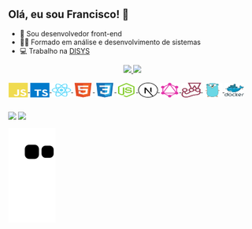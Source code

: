 ## Olá, eu sou Francisco! 👋

- 🔭 Sou desenvolvedor front-end  
- 👩‍🎓 Formado em análise e desenvolvimento de sistemas
- 💻 Trabalho na [DISYS]([https://www.hurb.com/br](https://brazil.disys.com/))

<div align="center">
  <a href="https://github.com/FranciscoBBC">
  <img height="180em" src="https://github-readme-stats.vercel.app/api?username=FranciscoBBC&show_icons=true&theme=cobalt&include_all_commits=true&count_private=true"/>
  <img height="180em" src="https://github-readme-stats.vercel.app/api/top-langs/?username=FranciscoBBC&layout=compact&langs_count=7&theme=cobalt"/>
</div>
<div style="display: inline_block"><br>
  <img align="center" alt="Francisco-Js" height="30" width="40" src="https://raw.githubusercontent.com/devicons/devicon/master/icons/javascript/javascript-plain.svg">
  <img align="center" alt="Francisco-Ts" height="30" width="40" src="https://raw.githubusercontent.com/devicons/devicon/master/icons/typescript/typescript-plain.svg">
  <img align="center" alt="Francisco-React" height="30" width="40" src="https://raw.githubusercontent.com/devicons/devicon/master/icons/react/react-original.svg">
  <img align="center" alt="Francisco-HTML" height="30" width="40" src="https://raw.githubusercontent.com/devicons/devicon/master/icons/html5/html5-original.svg">
  <img align="center" alt="Francisco-CSS" height="30" width="40" src="https://raw.githubusercontent.com/devicons/devicon/master/icons/css3/css3-original.svg">
  <img align="center" alt="Francisco-CSS" height="30" width="40" src="https://raw.githubusercontent.com/devicons/devicon/master/icons/nodejs/nodejs-original.svg">
  <img align="center" alt="Francisco-CSS" height="30" width="40" src="https://raw.githubusercontent.com/devicons/devicon/master/icons/nextjs/nextjs-line.svg">
  <img align="center" alt="Francisco-CSS" height="30" width="40" src="https://raw.githubusercontent.com/devicons/devicon/master/icons/graphql/graphql-plain.svg">
  <img align="center" alt="Francisco-CSS" height="30" width="40" src="https://raw.githubusercontent.com/devicons/devicon/master/icons/jest/jest-plain.svg">
  <img align="center" alt="Francisco-CSS" height="30" width="40" src="https://raw.githubusercontent.com/devicons/devicon/master/icons/go/go-original.svg">
  <img align="center" alt="Francisco-CSS" height="30" width="40" src="https://raw.githubusercontent.com/devicons/devicon/master/icons/docker/docker-original-wordmark.svg">
</div>
  
  ##
 
<div>
  <a href = "mailto:francisco.rur@gmail.com"><img src="https://img.shields.io/badge/-Gmail-%23333?style=for-the-badge&logo=gmail&logoColor=white" target="_blank"></a>
  <a href="https://www.linkedin.com/in/francisco-castro-330a95123" target="_blank"><img src="https://img.shields.io/badge/-LinkedIn-%230077B5?style=for-the-badge&logo=linkedin&logoColor=white" target="_blank"></a> 
 
  ![Snake animation](https://github.com/rafaballerini/rafaballerini/blob/output/github-contribution-grid-snake.svg)
 
</div>
